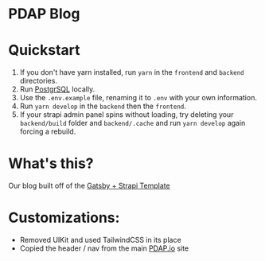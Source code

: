 PDAP Blog
===

# Quickstart
1. If you don't have yarn installed, run `yarn` in the `frontend` and `backend` directories.
2. Run [PostgrSQL](https://www.postgresql.org/) locally.
3. Use the `.env.example` file, renaming it to `.env` with your own information.
4. Run `yarn develop` in the `backend` then the `frontend`.
5. If your strapi admin panel spins without loading, try deleting your `backend/build` folder and `backend/.cache` and run `yarn develop` again forcing a rebuild.

# What's this?
Our blog built off of the [Gatsby + Strapi Template](https://strapi.io/starters/strapi-starter-gatsby-blog)

# Customizations:
* Removed UIKit and used TailwindCSS in its place
* Copied the header / nav from the main [PDAP.io](https://github.com/Police-Data-Accessibility-Project/PDAP.io) site
